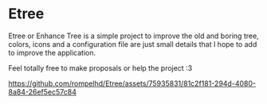 # Etree

Etree or Enhance Tree is a simple project to improve the old and boring tree, colors, icons and a configuration file are just small details that I hope to add to improve the application. 



Feel totally free to make proposals or help the project :3


https://github.com/rompelhd/Etree/assets/75935831/81c2f181-294d-4080-8a84-26ef5ec57c84
